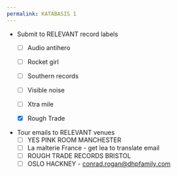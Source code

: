 ```yaml
---
permalink: KATABASIS 1
---
```

- Submit to RELEVANT record labels 
	- [ ] Audio antihero
	- [ ] Rocket girl
	- [ ] Southern records
	- [ ] Visible noise
	- [ ] Xtra mile

	- [x] Rough Trade 
- Tour emails to RELEVANT venues
	- [ ] YES PINK ROOM MANCHESTER
	- [ ] La malterie France - get lea to translate email 
	- [ ] ROUGH TRADE RECORDS BRISTOL
	- [ ] OSLO HACKNEY - [conrad.rogan@dhpfamily.com](mailto:conrad.rogan@dhpfamily.com)